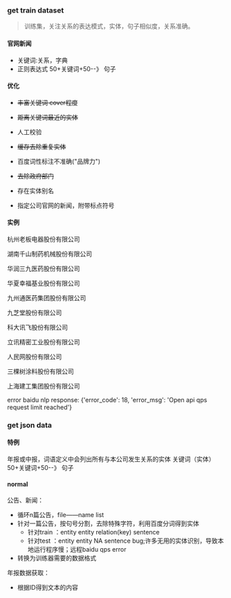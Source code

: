 ### get train dataset

> 训练集，关注关系的表达模式，实体，句子相似度，关系准确。

####  官网新闻

   - 关键词:关系，字典
   - 正则表达式  50+关键词+50--》 句子

#### 优化

- ~~丰富关键词 cover程度~~
- ~~距离关键词最近的实体~~

- 人工校验
- ~~缓存去除重复实体~~
- 百度词性标注不准确("品牌力")
- ~~去除政府部门~~
- 存在实体别名
- 指定公司官网的新闻，附带标点符号

#### 实例

杭州老板电器股份有限公司

湖南千山制药机械股份有限公司

华润三九医药股份有限公司

华夏幸福基业股份有限公司

九州通医药集团股份有限公司

九芝堂股份有限公司

科大讯飞股份有限公司

立讯精密工业股份有限公司

人民网股份有限公司

三棵树涂料股份有限公司

上海建工集团股份有限公司

error baidu nlp response: {'error_code': 18, 'error_msg': 'Open api qps request limit reached'}

### get json data

#### 特例

年报或中报，词语定义中会列出所有与本公司发生关系的实体
    关键词（实体） 50+关键词+50--》 句子

#### normal

公告、新闻：

- 循环n篇公告，file——name list
- 针对一篇公告，按句号分割，去除特殊字符，利用百度分词得到实体
    - 针对train ：entity entity relation(key) sentence
    - 针对test ：entity entity NA sentence
      bug;许多无用的实体识别，导致本地运行程序慢；远程baidu qps error
- 转换为训练器需要的数据格式


年报数据获取：

- 根据ID得到文本的内容



